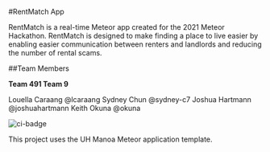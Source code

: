 #RentMatch App 

RentMatch is a real-time Meteor app created for the 2021 Meteor Hackathon. RentMatch is designed to make finding a place to live easier by enabling easier communication between renters and landlords and reducing the number of rental scams. 

##Team Members

**Team 491 Team 9**

Louella Caraang @lcaraang
Sydney Chun @sydney-c7
Joshua Hartmann @joshuahartmann
Keith Okuna @okuna

![ci-badge](https://github.com/ics-software-engineering/meteor-application-template-react/workflows/ci-meteor-application-template-react/badge.svg)

This project uses the UH Manoa Meteor application template.
